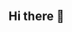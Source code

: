 ## Hi there 👋

<!--
**smh653/smh653** is a ✨ _special_ ✨ repository because its `README.md` (this file) appears on your GitHub profile.

Here are some ideas to get you started:

- 🔭 I’m currently working on a few Python projects
- 🌱 I’m currently learning DSA and ML
- 👯 I’m looking to collaborate on ...
- 🤔 I’m looking for help with ...
- 💬 Ask me about ...
- 📫 How to reach me: mukherjee.syon1816@gmail.com
- 😄 Pronouns: ...
- ⚡ Fun fact: I can solve Rubik's cubes really fast!
-->
